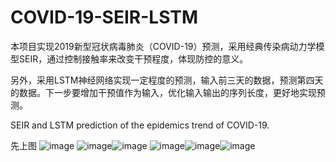 # COVID-19-SEIR-LSTM
本项目实现2019新型冠状病毒肺炎（COVID-19）预测，采用经典传染病动力学模型SEIR，通过控制接触率来改变干预程度，体现防控的意义。

另外，采用LSTM神经网络实现一定程度的预测，输入前三天的数据，预测第四天的数据。下一步要增加干预值作为输入，优化输入输出的序列长度，更好地实现预测。

SEIR and LSTM prediction of the epidemics trend of COVID-19.

先上图
![image](https://github.com/AndyYue1893/Novel-Coronavirus-Pneumonia-SEIR-LSTM/blob/master/SEIR_basic.png)
![image](https://github.com/AndyYue1893/Novel-Coronavirus-Pneumonia-SEIR-LSTM/blob/master/SEIR_20200123_Intervention.png)![image](https://github.com/AndyYue1893/Novel-Coronavirus-Pneumonia-SEIR-LSTM/blob/master/SEIR_20200202_Intervention.png)
![image](https://github.com/AndyYue1893/Novel-Coronavirus-Pneumonia-SEIR-LSTM/blob/master/NCP_active_predict.png)![image](https://github.com/AndyYue1893/Novel-Coronavirus-Pneumonia-SEIR-LSTM/blob/master/NCP_new_predict.png)![image](https://github.com/AndyYue1893/Novel-Coronavirus-Pneumonia-SEIR-LSTM/blob/master/NCP_cum_pred.png)
